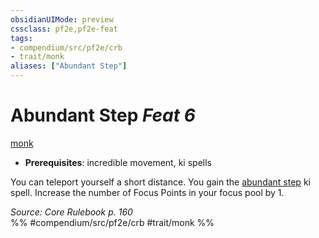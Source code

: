 ```yaml
---
obsidianUIMode: preview
cssclass: pf2e,pf2e-feat
tags:
- compendium/src/pf2e/crb
- trait/monk
aliases: ["Abundant Step"]
---
```

# Abundant Step  *Feat 6*  
[monk](../../rules/traits/monk.md)  

- **Prerequisites**: incredible movement, ki spells

You can teleport yourself a short distance. You gain the [abundant step](../spells/abundant-step.md) ki spell. Increase the number of Focus Points in your focus pool by 1.

*Source: Core Rulebook p. 160*  
%% #compendium/src/pf2e/crb #trait/monk %%
